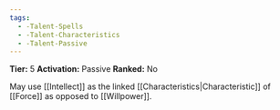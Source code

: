 ```yaml
---
tags:
  - -Talent-Spells
  - -Talent-Characteristics
  - -Talent-Passive
---
```

**Tier:** 5
**Activation:** Passive
**Ranked:** No

May use [[Intellect]] as the linked [[Characteristics|Characteristic]] of [[Force]] as opposed to [[Willpower]].
